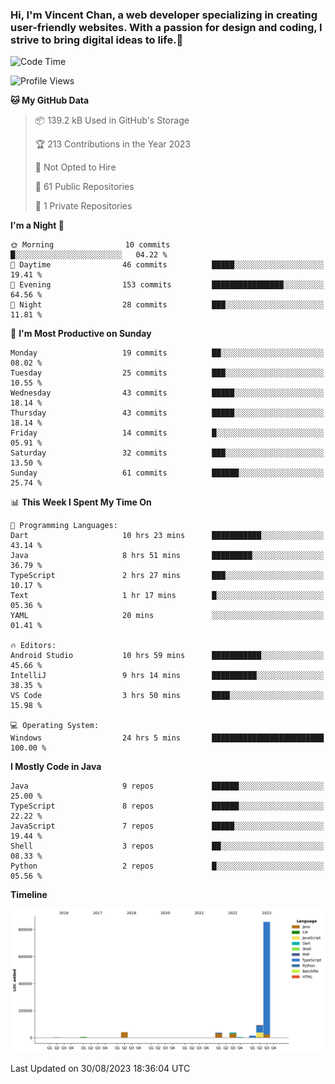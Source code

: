 ### Hi, I'm Vincent Chan, a web developer specializing in creating user-friendly websites. With a passion for design and coding, I strive to bring digital ideas to life.👋

<!--
**hkvincent/hkvincent** is a ✨ _special_ ✨ repository because its `README.md` (this file) appears on your GitHub profile.

Here are some ideas to get you started:

- 🔭 I’m currently working on ...
- 🌱 I’m currently learning ...
- 👯 I’m looking to collaborate on ...
- 🤔 I’m looking for help with ...
- 💬 Ask me about ...
- 📫 How to reach me: ...
- 😄 Pronouns: ...
- ⚡ Fun fact: ...
-->
<!--START_SECTION:waka-->
![Code Time](http://img.shields.io/badge/Code%20Time-335%20hrs%209%20mins-blue)

![Profile Views](http://img.shields.io/badge/Profile%20Views-0-blue)

**🐱 My GitHub Data** 

> 📦 139.2 kB Used in GitHub's Storage 
 > 
> 🏆 213 Contributions in the Year 2023
 > 
> 🚫 Not Opted to Hire
 > 
> 📜 61 Public Repositories 
 > 
> 🔑 1 Private Repositories 
 > 
**I'm a Night 🦉** 

```text
🌞 Morning                10 commits          █░░░░░░░░░░░░░░░░░░░░░░░░   04.22 % 
🌆 Daytime                46 commits          █████░░░░░░░░░░░░░░░░░░░░   19.41 % 
🌃 Evening                153 commits         ████████████████░░░░░░░░░   64.56 % 
🌙 Night                  28 commits          ███░░░░░░░░░░░░░░░░░░░░░░   11.81 % 
```
📅 **I'm Most Productive on Sunday** 

```text
Monday                   19 commits          ██░░░░░░░░░░░░░░░░░░░░░░░   08.02 % 
Tuesday                  25 commits          ███░░░░░░░░░░░░░░░░░░░░░░   10.55 % 
Wednesday                43 commits          █████░░░░░░░░░░░░░░░░░░░░   18.14 % 
Thursday                 43 commits          █████░░░░░░░░░░░░░░░░░░░░   18.14 % 
Friday                   14 commits          █░░░░░░░░░░░░░░░░░░░░░░░░   05.91 % 
Saturday                 32 commits          ███░░░░░░░░░░░░░░░░░░░░░░   13.50 % 
Sunday                   61 commits          ██████░░░░░░░░░░░░░░░░░░░   25.74 % 
```


📊 **This Week I Spent My Time On** 

```text
💬 Programming Languages: 
Dart                     10 hrs 23 mins      ███████████░░░░░░░░░░░░░░   43.14 % 
Java                     8 hrs 51 mins       █████████░░░░░░░░░░░░░░░░   36.79 % 
TypeScript               2 hrs 27 mins       ███░░░░░░░░░░░░░░░░░░░░░░   10.17 % 
Text                     1 hr 17 mins        █░░░░░░░░░░░░░░░░░░░░░░░░   05.36 % 
YAML                     20 mins             ░░░░░░░░░░░░░░░░░░░░░░░░░   01.41 % 

🔥 Editors: 
Android Studio           10 hrs 59 mins      ███████████░░░░░░░░░░░░░░   45.66 % 
IntelliJ                 9 hrs 14 mins       ██████████░░░░░░░░░░░░░░░   38.35 % 
VS Code                  3 hrs 50 mins       ████░░░░░░░░░░░░░░░░░░░░░   15.98 % 

💻 Operating System: 
Windows                  24 hrs 5 mins       █████████████████████████   100.00 % 
```

**I Mostly Code in Java** 

```text
Java                     9 repos             ██████░░░░░░░░░░░░░░░░░░░   25.00 % 
TypeScript               8 repos             ██████░░░░░░░░░░░░░░░░░░░   22.22 % 
JavaScript               7 repos             █████░░░░░░░░░░░░░░░░░░░░   19.44 % 
Shell                    3 repos             ██░░░░░░░░░░░░░░░░░░░░░░░   08.33 % 
Python                   2 repos             █░░░░░░░░░░░░░░░░░░░░░░░░   05.56 % 
```



**Timeline**

![Lines of Code chart](https://raw.githubusercontent.com/hkvincent/hkvincent/main/assets/bar_graph.png)


 Last Updated on 30/08/2023 18:36:04 UTC
<!--END_SECTION:waka-->
